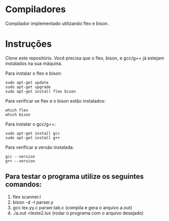# Compiladores

Compilador implementado utilizando flex e bison.

# Instruções

Clone este repositório. Você precisa que o flex, bison, e gcc/g++ já estejam instalados na sua máquina.

Para instalar o flex e bison: 

```
sudo apt-get update 
sudo apt-get upgrade 
sudo apt-get install flex bison
```

Para verificar se flex e o bison estão instalados: 

```
which flex
which bison
```

Para instalar o gcc/g++:

```
sudo apt-get install gcc
sudo apt-get install g++
```

Para verificar a versão instalada:

```
gcc --version
g++ --version
```

## Para testar o programa utilize os seguintes comandos:

1. flex scanner.l
2. bison -d -t parser.y
3. gcc lex.yy.c parser.tab.c (compila e gera o arquivo a.out)
4. ./a.out <teste2.lux (rodar o programa com o arquivo desejado)
